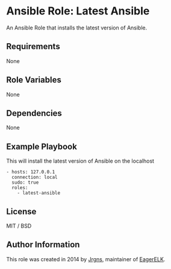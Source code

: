 # Ansible Role: Latest Ansible

An Ansible Role that installs the latest version of Ansible.

## Requirements

None

## Role Variables

None

## Dependencies

None

## Example Playbook

This will install the latest version of Ansible on the localhost

    - hosts: 127.0.0.1
      connection: local
      sudo: true
      roles:
        - latest-ansible

## License

MIT / BSD

## Author Information

This role was created in 2014 by [Jrgns](http://jrgns.net), maintainer of [EagerELK](http://eagerelk.com).
